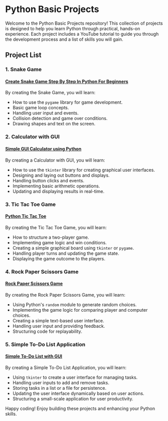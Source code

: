 # Python Basic Projects

Welcome to the Python Basic Projects repository! This collection of projects is designed to help you learn Python through practical, hands-on experience. Each project includes a YouTube tutorial to guide you through the development process and a list of skills you will gain.

## Project List

### 1. Snake Game

#### [Create Snake Game Step By Step In Python For Beginners](https://youtu.be/bzWzlXiavXs?si=oJi8QNWQXlmP40z2)

By creating the Snake Game, you will learn:
- How to use the `pygame` library for game development.
- Basic game loop concepts.
- Handling user input and events.
- Collision detection and game over conditions.
- Drawing shapes and text on the screen.

### 2. Calculator with GUI

#### [Simple GUI Calculator using Python](https://youtu.be/NzSCNjn4_RI?si=QEPrnVHYJSQBrnMk)

By creating a Calculator with GUI, you will learn:
- How to use the `tkinter` library for creating graphical user interfaces.
- Designing and laying out buttons and displays.
- Handling button clicks and events.
- Implementing basic arithmetic operations.
- Updating and displaying results in real-time.

### 3. Tic Tac Toe Game

#### [Python Tic Tac Toe](https://youtu.be/V9MbQ2Xl4CE?si=tjIkgHNTG3KNK9bV)

By creating the Tic Tac Toe Game, you will learn:
- How to structure a two-player game.
- Implementing game logic and win conditions.
- Creating a simple graphical board using `tkinter` or `pygame`.
- Handling player turns and updating the game state.
- Displaying the game outcome to the players.

### 4. Rock Paper Scissors Game

#### [Rock Paper Scissors Game](https://youtu.be/fn68QNcatfo?si=ZsRy3wTnrBo5or14)

By creating the Rock Paper Scissors Game, you will learn:
- Using Python's `random` module to generate random choices.
- Implementing the game logic for comparing player and computer choices.
- Creating a simple text-based user interface.
- Handling user input and providing feedback.
- Structuring code for replayability.

### 5. Simple To-Do List Application

#### [Simple To-Do List with GUI](https://www.youtube.com/playlist?list=PLlEgNdBJEO-nn2R-VhaS81jTZUpbpMf0v)

By creating a Simple To-Do List Application, you will learn:
- Using `tkinter` to create a user interface for managing tasks.
- Handling user inputs to add and remove tasks.
- Storing tasks in a list or a file for persistence.
- Updating the user interface dynamically based on user actions.
- Structuring a small-scale application for user productivity.


Happy coding! Enjoy building these projects and enhancing your Python skills.